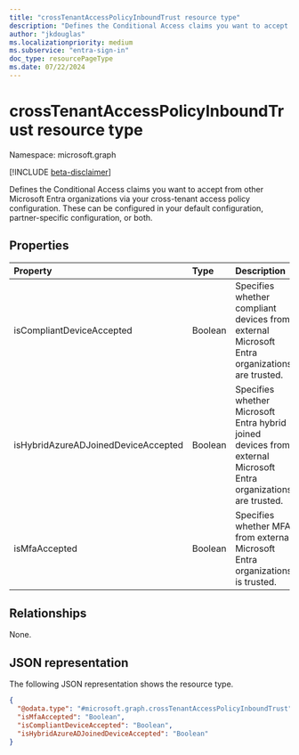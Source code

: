 ```yaml
---
title: "crossTenantAccessPolicyInboundTrust resource type"
description: "Defines the Conditional Access claims you want to accept from other organizations via your cross-tenant access policy configuration."
author: "jkdouglas"
ms.localizationpriority: medium
ms.subservice: "entra-sign-in"
doc_type: resourcePageType
ms.date: 07/22/2024
---
```


# crossTenantAccessPolicyInboundTrust resource type

Namespace: microsoft.graph

[!INCLUDE [beta-disclaimer](../../includes/beta-disclaimer.md)]

Defines the Conditional Access claims you want to accept from other Microsoft Entra organizations via your cross-tenant access policy configuration. These can be configured in your default configuration, partner-specific configuration, or both.

## Properties

|Property|Type|Description|
|:---|:---|:---|
| isCompliantDeviceAccepted | Boolean | Specifies whether compliant devices from external Microsoft Entra organizations are trusted. |
| isHybridAzureADJoinedDeviceAccepted | Boolean | Specifies whether Microsoft Entra hybrid joined devices from external Microsoft Entra organizations are trusted. |
| isMfaAccepted | Boolean | Specifies whether MFA from external Microsoft Entra organizations is trusted.|

## Relationships

None.

## JSON representation

The following JSON representation shows the resource type.
<!-- {
  "blockType": "resource",
  "@odata.type": "microsoft.graph.crossTenantAccessPolicyInboundTrust"
}
-->

``` json
{
  "@odata.type": "#microsoft.graph.crossTenantAccessPolicyInboundTrust",
  "isMfaAccepted": "Boolean",
  "isCompliantDeviceAccepted": "Boolean",
  "isHybridAzureADJoinedDeviceAccepted": "Boolean"
}
```
